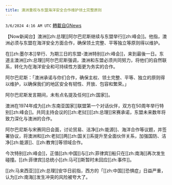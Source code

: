 ```yaml
---
title: 澳洲重视与东盟海洋安全合作维护领土完整原则
---
```

`3/6/2024 4:16 AM UTC` [轉載自GNews](https://gnews.org/articles/2369271)

【Now新闻台】澳洲[[zh:总理]]阿尔巴尼斯继续与东盟举行[[zh:峰会]]。他指，澳洲必须与东盟在海洋安全方面合作，确保领土完整、平等独立等原则得以维护。

在[[zh:墨尔本]]举行、为期三日的东盟-澳洲特别[[zh:峰会]]，来到最後一日。东道主澳洲[[zh:总理]]阿尔巴尼斯强调，澳洲和东盟必须共同努力，将他们的自然联系，转化为在海洋安全和可持续性方面更为务实的合作。

阿尔巴尼斯：「澳洲承诺与你们合作，确保主权、领土完整、平等、独立的原则得以维护，以确保我们的地区安全有韧性、开放、包容和繁荣。」

阿尔巴尼斯发言期间，未有点名提及任何[[zh:国家]]。

澳洲在1974年成为[[zh:东南亚国家]]联盟第一个对话伙伴，双方在50周年举行特别[[zh:峰会]]。共同主持会议的[[zh:老挝]][[zh:总理]]宋赛承诺，东盟未来数年将致力深化与澳洲的合作。

阿尔巴尼斯与宋赛同日会面，讨论贸易、洁净[[zh:能源]]、海洋合作等议题，并签署协议，将澳洲和[[zh:老挝]]两[[zh:国关]]系提升至全面伙伴关系，加强国防、洁净[[zh:能源]]、[[zh:教育]]等领域合作。

今次特别[[zh:峰会]]，正值[[zh:中国]]与[[zh:菲律宾]]船只在[[zh:南海]]再次发生碰撞。[[zh:菲律宾]]总统小[[zh:马可]]斯暂时未回应[[zh:事件]]。

[[zh:马来西亚]][[zh:总理]]安华日前指，西方的「[[zh:中国]]恐惧症」日益严重，认为[[zh:南海]]发生冲突的风险被夸大了。
